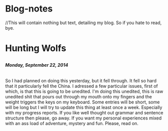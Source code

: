 Blog-notes
==========

//This will contain nothing but text, detailing my blog. So if you hate to read, bye. 

<DOCTYPE HTML>

<html>

<body>
  <p><h1> Hunting Wolfs <p/></h1>
  <p><h6><b> Monday, September 22, 2014 </p></h6></b>
  <p>So I had planned on doing this yesterday, but it fell through. It fell so hard that it particularly fell the China. I adressed a few particular issues, first of which, is that this is going to be unedited. I'm doing this unedited, this is raw unedited shit that pours out through my mouth onto my fingers and the weight triggers the keys on my keyboard. Some entries will be short, some will be long but I will try to update this thing at least once a week. Especially with my progress reports. If you like well thought out grammar and sentence structure then please, go away. If you want my personal experiences mixed with an ass load of adventure, mystery and fun. Please, read on. </p>
